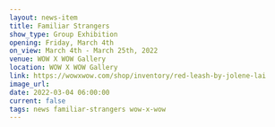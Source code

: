 ```yaml
---
layout: news-item
title: Familiar Strangers
show_type: Group Exhibition
opening: Friday, March 4th
on_view: March 4th - March 25th, 2022
venue: WOW X WOW Gallery
location: WOW X WOW Gallery
link: https://wowxwow.com/shop/inventory/red-leash-by-jolene-lai
image_url:
date: 2022-03-04 06:00:00
current: false
tags: news familiar-strangers wow-x-wow
---
```


